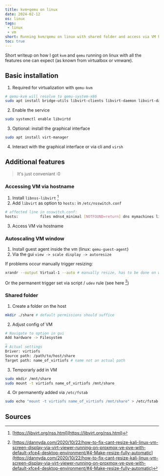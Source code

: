 ```yaml
---
title: kvm+qemu on linux
date: 2024-02-12
os: linux
tags:
 - linux
 - vm
short: Running kvm/qemu on linux with shared folder and access via VM hostname.
toc: true
---
```


Short writeup on how I got `kvm` and `qemu` running on linux with all the features one can expect (as known from virtualbox or vmware).

## Basic installation

1. Required for virtualization with `qemu-kvm`
```bash
# qemu-kvm will resolve to qemu-system-x86
sudo apt install bridge-utils libvirt-clients libvirt-daemon libvirt-daemon-system qemu-kvm virtinst
```

2. Enable the service
```bash
sudo systemctl enable libvirtd
```

3. Optional: install the graphical interface
```bash
sudo apt install virt-manager
```

4. Interact with the graphical interface or via cli and `virsh`

## Additional features

> It's just conveniant :0

### Accessing VM via hostname

1. Install `libnss-libvirt` [^1]
2. Add `libvirt` as option to `hosts:` in `/etc/nsswitch.conf`
```bash
# affected line in nsswitch.conf:
hosts:          files mdns4_minimal [NOTFOUND=return] dns mymachines libvirt myhostname
```
3. Access VM via hostname

### Autoscaling VM window

1. Install guest agent inside the vm (linux: `qemu-guest-agent`)
2. Via the gui `view -> scale display -> autoresize`

If problems occur manually trigger resizing:

```bash
xrandr --output Virtual-1 --auto # manually resize, has to be done on window size change
```

Or the permanent trigger set via script / `udev` rule (see here [^2])

### Shared folder

1. Create a folder on the host
```bash
mkdir ./share # default permissions should suffice
```

2. Adjust config of VM
```bash
# Navigate to option in gui
Add hardware -> Filesystem
_
# Actual settings
Driver: virtiofs
Source path: /path/to/host/share
Target path: name_of_virtiofs # name not an actual path
```

3. Temporarly add in VM
```bash
sudo mkdir /mnt/share
sudo mount -t virtiofs name_of_virtiofs /mnt/share
```

4. Or permanently added via `/etc/fstab`
```bash
sudo echo "mount -t virtiofs name_of_virtiofs /mnt/share" > /etc/fstab
```

## Sources

[^1]:[https://libvirt.org/nss.html](https://libvirt.org/nss.html)
[^2]: [https://dannyda.com/2020/10/22/how-to-fix-cant-resize-kali-linux-vm-screen-display-via-virt-viewer-running-on-proxmox-ve-pve-with-default-xfce4-desktop-environment/#4-Make-resize-fully-automatic](https://dannyda.com/2020/10/22/how-to-fix-cant-resize-kali-linux-vm-screen-display-via-virt-viewer-running-on-proxmox-ve-pve-with-default-xfce4-desktop-environment/#4-Make-resize-fully-automatic)